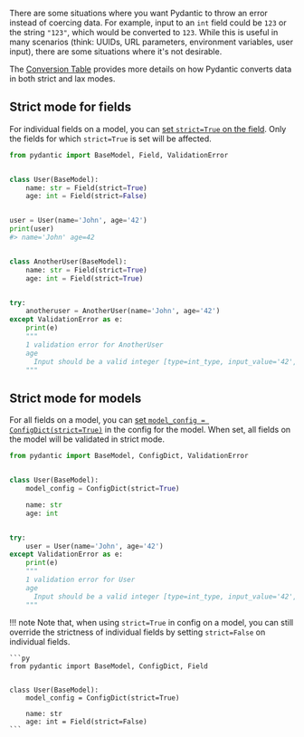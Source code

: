 There are some situations where you want Pydantic to throw an error instead of coercing data.
For example, input to an `int` field could be `123` or the string `"123"`, which would be converted to `123`.
While this is useful in many scenarios (think: UUIDs, URL parameters, environment variables, user input),
there are some situations where it's not desirable.

The [Conversion Table](conversion_table.md) provides more details on how Pydantic converts data in both strict and
lax modes.

## Strict mode for fields

For individual fields on a model, you can [set `strict=True` on the field](../api/fields.md#pydantic.fields.Field).
Only the fields for which `strict=True` is set will be affected.

```python
from pydantic import BaseModel, Field, ValidationError


class User(BaseModel):
    name: str = Field(strict=True)
    age: int = Field(strict=False)


user = User(name='John', age='42')
print(user)
#> name='John' age=42


class AnotherUser(BaseModel):
    name: str = Field(strict=True)
    age: int = Field(strict=True)


try:
    anotheruser = AnotherUser(name='John', age='42')
except ValidationError as e:
    print(e)
    """
    1 validation error for AnotherUser
    age
      Input should be a valid integer [type=int_type, input_value='42', input_type=str]
    """
```

## Strict mode for models

For all fields on a model, you can
[set `model_config = ConfigDict(strict=True)`](../api/config.md#pydantic.config.ConfigDict) in the config for the model.
When set, all fields on the model will be validated in strict mode.

```py
from pydantic import BaseModel, ConfigDict, ValidationError


class User(BaseModel):
    model_config = ConfigDict(strict=True)

    name: str
    age: int


try:
    user = User(name='John', age='42')
except ValidationError as e:
    print(e)
    """
    1 validation error for User
    age
      Input should be a valid integer [type=int_type, input_value='42', input_type=str]
    """
```

!!! note
    Note that, when using `strict=True` in config on a model, you can still override the strictness
    of individual fields by setting `strict=False` on individual fields.

    ```py
    from pydantic import BaseModel, ConfigDict, Field


    class User(BaseModel):
        model_config = ConfigDict(strict=True)

        name: str
        age: int = Field(strict=False)
    ```

